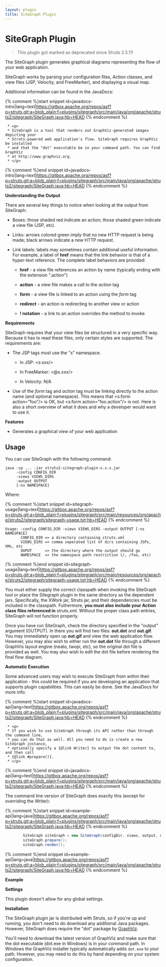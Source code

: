 ```yaml
---
layout: plugin
title: SiteGraph Plugin
---
```


# SiteGraph Plugin

> This plugin got marked as deprecated since Struts 2.5.11!

The SiteGraph plugin generates graphical diagrams representing the flow of your web application.

SiteGraph works by parsing your configuration files, Action classes, and view files (JSP, Velocity, and FreeMarker), and displaying a visual map.

Additional information can be found in the JavaDocs:

{% comment %}start snippet id=javadocs-intro|lang=text|https://gitbox.apache.org/repos/asf?p=struts.git;a=blob_plain;f=plugins/sitegraph/src/main/java/org/apache/struts2/sitegraph/SiteGraph.java;hb=HEAD {% endcomment %}

```text
 * <p>
 * SiteGraph is a tool that renders out GraphViz-generated images depicting your
 * Struts-powered web application's flow. SiteGraph requires GraphViz be installed
 * and that the "dot" executable be in your command path. You can find GraphViz
 * at http://www.graphviz.org.
 * </p>

```

{% comment %}end snippet id=javadocs-intro|lang=text|https://gitbox.apache.org/repos/asf?p=struts.git;a=blob_plain;f=plugins/sitegraph/src/main/java/org/apache/struts2/sitegraph/SiteGraph.java;hb=HEAD {% endcomment %}

__Understanding the Output__

There are several key things to notice when looking at the output from SiteGraph:

+ Boxes: those shaded red indicate an action; those shaded green indicate a view file (JSP, etc).

+ Links: arrows colored green imply that no new HTTP request is being made; black arrows indicate a new HTTP request.

+ Link labels: labels may sometimes contain additional useful information. For example, a label of **href** means that the link behavior is that of a hyper-text reference. The complete label behaviors are provided:

  + **href** - a view file references an action by name (typically ending with the extension ".action")

  + **action** - a view file makes a call to the _action_  tag

  + **form** - a view file is linked to an action using the _form_  tag

  + **redirect** - an action is redirecting to another view or action

  + **! notation** - a link to an action overrides the method to invoke

__Requirements__

SiteGraph requires that your view files be structured in a very specific way. Because it has to read these files, only certain styles are supported. The requirements are:

+ The JSP tags must use the "s" namespace.

  + In JSP: \<s:xxx/\>

  + In FreeMarker: \<@s.xxx/\>

  + In Velocity: N/A

+ Use of the _form_  tag and _action_  tag must be linking directly to the action name (and optional namespace). This means that \<s:form action="foo"/\> is OK, but \<s:form action="foo.action"/\> is not.
 Here is also a short overview of what it does and why a developer would want to use it.

__Features__

+ Generates a graphical view of your web application

## Usage

You can use SiteGraph with the following command:


```text
java -cp ... -jar struts2-sitegraph-plugin-x.x.x.jar
     -config CONFIG_DIR
     -views VIEWS_DIRS
     -output OUTPUT
     [-ns NAMESPACE]

```

Where:

{% comment %}start snippet id=sitegraph-usage|lang=text|https://gitbox.apache.org/repos/asf?p=struts.git;a=blob_plain;f=plugins/sitegraph/src/main/resources/org/apache/struts2/sitegraph/sitegraph-usage.txt;hb=HEAD  {% endcomment %}

```text
Usage: -config CONFIG_DIR -views VIEWS_DIRS -output OUTPUT [-ns NAMESPACE]
       CONFIG_DIR => a directory containing struts.xml
       VIEWS_DIRS => comma seperated list of dirs containing JSPs, VMs, etc
       OUPUT      => the directory where the output should go
       NAMESPACE  => the namespace path restriction (/, /foo, etc)

```

{% comment %}end snippet id=sitegraph-usage|lang=text|https://gitbox.apache.org/repos/asf?p=struts.git;a=blob_plain;f=plugins/sitegraph/src/main/resources/org/apache/struts2/sitegraph/sitegraph-usage.txt;hb=HEAD  {% endcomment %}


You must either supply the correct classpath when invoking the SiteGraph tool or place the Sitegraph plugin in the same directory as the dependent jars. Specifically, the XWork jar, Struts jar, and their dependencies must be included in the classpath. Futhermore, **you must also include your Action class files referenced in** struts.xml. Without the proper class path entries, SiteGraph will not function properly.

Once you have run SiteGraph, check the directory specified in the "output" argument (OUTPUT). In there you will find two files: **out.dot** and **out.gif**. You may immediately open up **out.gif** and view the web application flow. However, you may also wish to either run the **out.dot** file through a different GraphVis layout engine (neato, twopi, etc), so the original dot file is provided as well. You may also wish to edit the dot file before rendering the final flow diagram.

__Automatic Execution__

Some advanced users may wish to execute SiteGraph from within their application - this could be required if you are developing an application that supports plugin capabilities. This can easily be done. See the JavaDocs for more info:

{% comment %}start snippet id=javadocs-api|lang=text|https://gitbox.apache.org/repos/asf?p=struts.git;a=blob_plain;f=plugins/sitegraph/src/main/java/org/apache/struts2/sitegraph/SiteGraph.java;hb=HEAD {% endcomment %}

```text
 * <p>
 * If you wish to use SiteGraph through its API rather than through the command line,
 * you can do that as well. All you need to do is create a new SiteGraph instance,
 * optionally specify a {@link Writer} to output the dot content to, and then call
 * {@link #prepare()}.
 * </p>

```

{% comment %}end snippet id=javadocs-api|lang=text|https://gitbox.apache.org/repos/asf?p=struts.git;a=blob_plain;f=plugins/sitegraph/src/main/java/org/apache/struts2/sitegraph/SiteGraph.java;hb=HEAD {% endcomment %}

The command line version of SiteGraph does exactly this (except for overriding the Writer):

{% comment %}start snippet id=example-api|lang=java|https://gitbox.apache.org/repos/asf?p=struts.git;a=blob_plain;f=plugins/sitegraph/src/main/java/org/apache/struts2/sitegraph/SiteGraph.java;hb=HEAD {% endcomment %}

```java
        SiteGraph siteGraph = new SiteGraph(configDir, views, output, namespace);
        siteGraph.prepare();
        siteGraph.render();

```

{% comment %}end snippet id=example-api|lang=java|https://gitbox.apache.org/repos/asf?p=struts.git;a=blob_plain;f=plugins/sitegraph/src/main/java/org/apache/struts2/sitegraph/SiteGraph.java;hb=HEAD {% endcomment %}

__Example__


__Settings__

This plugin doesn't allow for any global settings.

__Installation__

The SiteGraph plugin jar is distributed with Struts, so if you're up and running, you don't need to do download any additional Java packages. However, SiteGraph does require the "dot" package by [GraphViz](http://www.graphviz.org).

You'll need to download the latest version of GraphViz and make sure that the dot executable (dot.exe in Windows) is in your command path. In Windows the GraphViz installer typically automatically adds `dot.exe` to your path. However, you may need to do this by hand depending on your system configuration.
